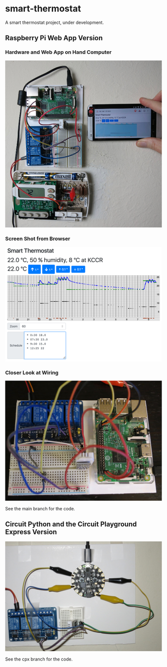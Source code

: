# smart-thermostat
A smart thermostat project, under development.

## Raspberry Pi Web App Version

### Hardware and Web App on Hand Computer
![A picture of the project](rpi-version.jpg)

### Screen Shot from Browser
![Screen shot from browser](thermostat-partial-day.png)

### Closer Look at Wiring
![Wiring](wiring.jpg)

See the main branch for the code.

## Circuit Python and the Circuit Playground Express Version

![A picture of the project](cpx-version.jpg)

See the cpx branch for the code.

